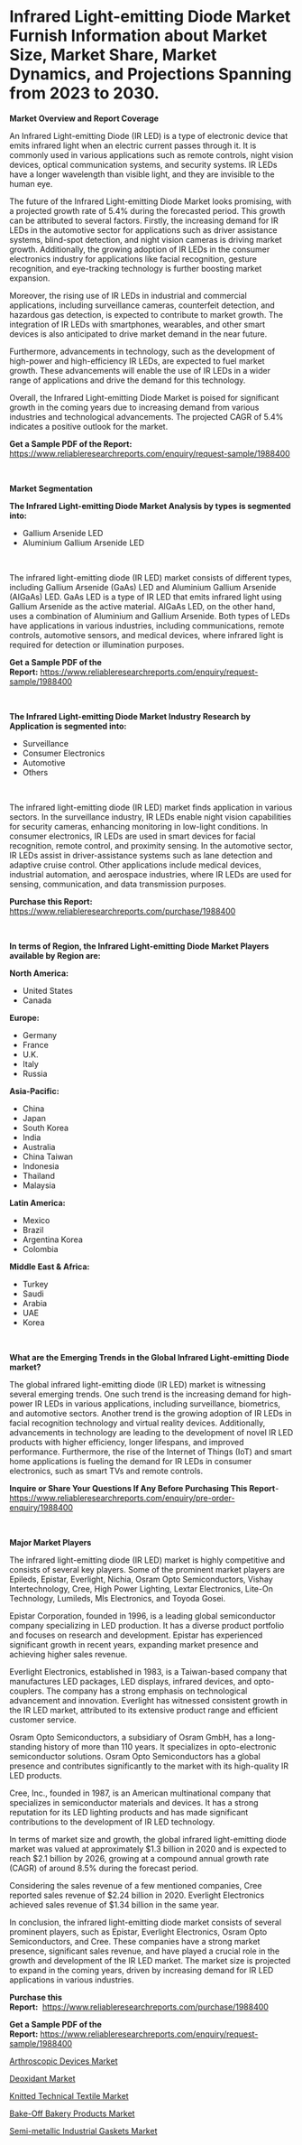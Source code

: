 <p><h1>Infrared Light-emitting Diode Market Furnish Information about Market Size, Market Share, Market Dynamics, and Projections Spanning from 2023 to 2030.</h1></p><p><strong>Market Overview and Report Coverage</strong></p>
<p><p>An Infrared Light-emitting Diode (IR LED) is a type of electronic device that emits infrared light when an electric current passes through it. It is commonly used in various applications such as remote controls, night vision devices, optical communication systems, and security systems. IR LEDs have a longer wavelength than visible light, and they are invisible to the human eye.</p><p>The future of the Infrared Light-emitting Diode Market looks promising, with a projected growth rate of 5.4% during the forecasted period. This growth can be attributed to several factors. Firstly, the increasing demand for IR LEDs in the automotive sector for applications such as driver assistance systems, blind-spot detection, and night vision cameras is driving market growth. Additionally, the growing adoption of IR LEDs in the consumer electronics industry for applications like facial recognition, gesture recognition, and eye-tracking technology is further boosting market expansion.</p><p>Moreover, the rising use of IR LEDs in industrial and commercial applications, including surveillance cameras, counterfeit detection, and hazardous gas detection, is expected to contribute to market growth. The integration of IR LEDs with smartphones, wearables, and other smart devices is also anticipated to drive market demand in the near future.</p><p>Furthermore, advancements in technology, such as the development of high-power and high-efficiency IR LEDs, are expected to fuel market growth. These advancements will enable the use of IR LEDs in a wider range of applications and drive the demand for this technology.</p><p>Overall, the Infrared Light-emitting Diode Market is poised for significant growth in the coming years due to increasing demand from various industries and technological advancements. The projected CAGR of 5.4% indicates a positive outlook for the market.</p></p>
<p><strong>Get a Sample PDF of the Report:</strong> <a href="https://www.reliableresearchreports.com/enquiry/request-sample/1988400">https://www.reliableresearchreports.com/enquiry/request-sample/1988400</a></p>
<p>&nbsp;</p>
<p><strong>Market Segmentation</strong></p>
<p><strong>The Infrared Light-emitting Diode Market Analysis by types is segmented into:</strong></p>
<p><ul><li>Gallium Arsenide LED</li><li>Aluminium Gallium Arsenide LED</li></ul></p>
<p>&nbsp;</p>
<p><p>The infrared light-emitting diode (IR LED) market consists of different types, including Gallium Arsenide (GaAs) LED and Aluminium Gallium Arsenide (AlGaAs) LED. GaAs LED is a type of IR LED that emits infrared light using Gallium Arsenide as the active material. AlGaAs LED, on the other hand, uses a combination of Aluminium and Gallium Arsenide. Both types of LEDs have applications in various industries, including communications, remote controls, automotive sensors, and medical devices, where infrared light is required for detection or illumination purposes.</p></p>
<p><strong>Get a Sample PDF of the Report:</strong>&nbsp;<a href="https://www.reliableresearchreports.com/enquiry/request-sample/1988400">https://www.reliableresearchreports.com/enquiry/request-sample/1988400</a></p>
<p>&nbsp;</p>
<p><strong>The Infrared Light-emitting Diode Market Industry Research by Application is segmented into:</strong></p>
<p><ul><li>Surveillance</li><li>Consumer Electronics</li><li>Automotive</li><li>Others</li></ul></p>
<p>&nbsp;</p>
<p><p>The infrared light-emitting diode (IR LED) market finds application in various sectors. In the surveillance industry, IR LEDs enable night vision capabilities for security cameras, enhancing monitoring in low-light conditions. In consumer electronics, IR LEDs are used in smart devices for facial recognition, remote control, and proximity sensing. In the automotive sector, IR LEDs assist in driver-assistance systems such as lane detection and adaptive cruise control. Other applications include medical devices, industrial automation, and aerospace industries, where IR LEDs are used for sensing, communication, and data transmission purposes.</p></p>
<p><strong>Purchase this Report:</strong>&nbsp; <a href="https://www.reliableresearchreports.com/purchase/1988400">https://www.reliableresearchreports.com/purchase/1988400</a></p>
<p>&nbsp;</p>
<p><strong>In terms of Region, the Infrared Light-emitting Diode Market Players available by Region are:</strong></p>
<p>
    <p> <strong> North America: </strong>
        <ul>
            <li>United States</li>
            <li>Canada</li>
        </ul>
        </p> 
    <p> <strong> Europe: </strong>
        <ul>
            <li>Germany</li>
            <li>France</li>
            <li>U.K.</li>
            <li>Italy</li>
            <li>Russia</li>
        </ul>
        </p> 
    <p> <strong> Asia-Pacific: </strong>
        <ul>
            <li>China</li>
            <li>Japan</li>
            <li>South Korea</li>
            <li>India</li>
            <li>Australia</li>
            <li>China Taiwan</li>
            <li>Indonesia</li>
            <li>Thailand</li>
            <li>Malaysia</li>
        </ul>
        </p> 
    <p> <strong> Latin America: </strong>
        <ul>
            <li>Mexico</li>
            <li>Brazil</li>
            <li>Argentina Korea</li>
            <li>Colombia</li>
        </ul>
        </p> 
    <p> <strong> Middle East & Africa: </strong>
        <ul>
            <li>Turkey</li>
            <li>Saudi</li>
            <li>Arabia</li>
            <li>UAE</li>
            <li>Korea</li>
        </ul>
    </p>
    </p>
<p>&nbsp;</p>
<p><strong>What are the Emerging Trends in the Global Infrared Light-emitting Diode market?</strong></p>
<p><p>The global infrared light-emitting diode (IR LED) market is witnessing several emerging trends. One such trend is the increasing demand for high-power IR LEDs in various applications, including surveillance, biometrics, and automotive sectors. Another trend is the growing adoption of IR LEDs in facial recognition technology and virtual reality devices. Additionally, advancements in technology are leading to the development of novel IR LED products with higher efficiency, longer lifespans, and improved performance. Furthermore, the rise of the Internet of Things (IoT) and smart home applications is fueling the demand for IR LEDs in consumer electronics, such as smart TVs and remote controls.</p></p>
<p><strong>Inquire or Share Your Questions If Any Before Purchasing This Report</strong>- <a href="https://www.reliableresearchreports.com/enquiry/pre-order-enquiry/1988400">https://www.reliableresearchreports.com/enquiry/pre-order-enquiry/1988400</a></p>
<p>&nbsp;</p>
<p><strong>Major Market Players</strong></p>
<p><p>The infrared light-emitting diode (IR LED) market is highly competitive and consists of several key players. Some of the prominent market players are Epileds, Epistar, Everlight, Nichia, Osram Opto Semiconductors, Vishay Intertechnology, Cree, High Power Lighting, Lextar Electronics, Lite-On Technology, Lumileds, Mls Electronics, and Toyoda Gosei.</p><p>Epistar Corporation, founded in 1996, is a leading global semiconductor company specializing in LED production. It has a diverse product portfolio and focuses on research and development. Epistar has experienced significant growth in recent years, expanding market presence and achieving higher sales revenue.</p><p>Everlight Electronics, established in 1983, is a Taiwan-based company that manufactures LED packages, LED displays, infrared devices, and opto-couplers. The company has a strong emphasis on technological advancement and innovation. Everlight has witnessed consistent growth in the IR LED market, attributed to its extensive product range and efficient customer service.</p><p>Osram Opto Semiconductors, a subsidiary of Osram GmbH, has a long-standing history of more than 110 years. It specializes in opto-electronic semiconductor solutions. Osram Opto Semiconductors has a global presence and contributes significantly to the market with its high-quality IR LED products.</p><p>Cree, Inc., founded in 1987, is an American multinational company that specializes in semiconductor materials and devices. It has a strong reputation for its LED lighting products and has made significant contributions to the development of IR LED technology.</p><p>In terms of market size and growth, the global infrared light-emitting diode market was valued at approximately $1.3 billion in 2020 and is expected to reach $2.1 billion by 2026, growing at a compound annual growth rate (CAGR) of around 8.5% during the forecast period.</p><p>Considering the sales revenue of a few mentioned companies, Cree reported sales revenue of $2.24 billion in 2020. Everlight Electronics achieved sales revenue of $1.34 billion in the same year.</p><p>In conclusion, the infrared light-emitting diode market consists of several prominent players, such as Epistar, Everlight Electronics, Osram Opto Semiconductors, and Cree. These companies have a strong market presence, significant sales revenue, and have played a crucial role in the growth and development of the IR LED market. The market size is projected to expand in the coming years, driven by increasing demand for IR LED applications in various industries.</p></p>
<p><strong>Purchase this Report:</strong>&nbsp;&nbsp;<a href="https://www.reliableresearchreports.com/purchase/1988400">https://www.reliableresearchreports.com/purchase/1988400</a></p>
<p></p>
<p><strong>Get a Sample PDF of the Report:</strong>&nbsp;<a href="https://www.reliableresearchreports.com/enquiry/request-sample/1988400">https://www.reliableresearchreports.com/enquiry/request-sample/1988400</a></p>
<p><p><a href="https://github.com/dringals/Market-Research-Report-List-1/blob/main/arthroscopic-devices-market.md">Arthroscopic Devices Market</a></p><p><a href="https://medium.com/@v25590012/deoxidant-market-size-and-market-trends-complete-industry-overview-2023-to-2030-b06964fcccfc">Deoxidant Market</a></p><p><a href="https://www.linkedin.com/pulse/knitted-technical-textile-market-research-report-provides-pzcge/">Knitted Technical Textile Market</a></p><p><a href="https://github.com/tamvrosiya/Market-Research-Report-List-1/blob/main/bake-off-bakery-products-market.md">Bake-Off Bakery Products Market</a></p><p><a href="https://www.linkedin.com/pulse/decoding-semi-metallic-industrial-gaskets-market-deep-dive-xkr3e/">Semi-metallic Industrial Gaskets Market</a></p></p>